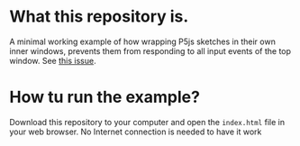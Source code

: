 # What this repository is.

A minimal working example of how wrapping P5js sketches in their own inner windows, prevents them from responding to all input events of the top window. See [this issue](https://github.com/processing/processing-website/issues/310).


# How tu run the example?

Download this repository to your computer and open the `index.html` file in your web browser. No Internet connection is needed to have it work

